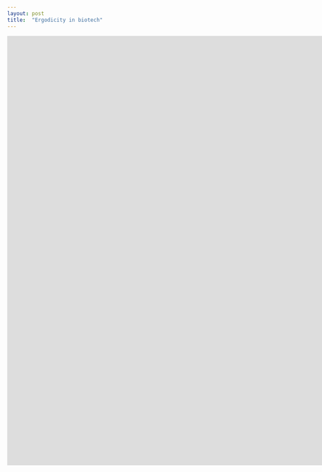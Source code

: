 ```yaml
---
layout: post
title:  "Ergodicity in biotech"
---
```

<div style="text-align:center">
	<iframe src="https://biotech-outcome-simulations.herokuapp.com/" height="1000" width="2000" frameBorder="0"></iframe>
</div>